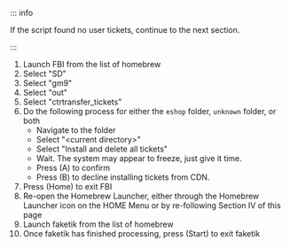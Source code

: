 ::: info

If the script found no user tickets, continue to the next section.

:::

1. Launch FBI from the list of homebrew
1. Select "SD"
1. Select "gm9"
1. Select "out"
1. Select "ctrtransfer_tickets"
1. Do the following process for either the `eshop` folder, `unknown` folder, or both
    + Navigate to the folder
    + Select "\<current directory>"
    + Select "Install and delete all tickets"
    + Wait. The system may appear to freeze, just give it time.
    + Press (A) to confirm
    + Press (B) to decline installing tickets from CDN.
1. Press (Home) to exit FBI
1. Re-open the Homebrew Launcher, either through the Homebrew Launcher icon on the HOME Menu or by re-following Section IV of this page
1. Launch faketik from the list of homebrew
1. Once faketik has finished processing, press (Start) to exit faketik
